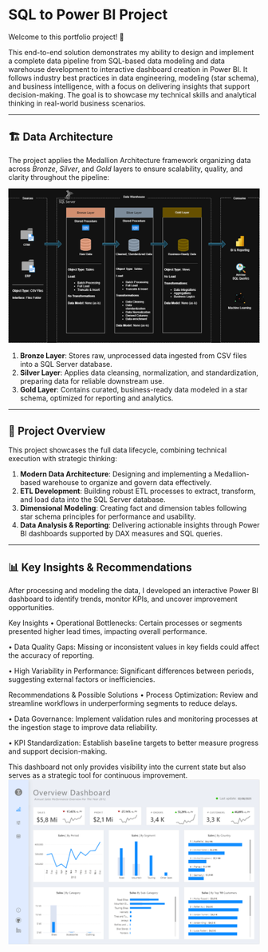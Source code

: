 # SQL to Power BI Project

Welcome to this portfolio project! 🚀

This end-to-end solution demonstrates my ability to design and implement a complete data pipeline from SQL-based data modeling and data warehouse development to interactive dashboard creation in Power BI.
It follows industry best practices in data engineering, modeling (star schema), and business intelligence, with a focus on delivering insights that support decision-making.
The goal is to showcase my technical skills and analytical thinking in real-world business scenarios.

---
## 🏗️ Data Architecture

The project applies the Medallion Architecture framework organizing data across *Bronze*, *Silver*, and *Gold* layers to ensure scalability, quality, and clarity throughout the pipeline:

![Data Architecture](docs/data_architecture.png)

1. **Bronze Layer**: Stores raw, unprocessed data ingested from CSV files into a SQL Server database.
2. **Silver Layer**: Applies data cleansing, normalization, and standardization, preparing data for reliable downstream use.
3. **Gold Layer**: Contains curated, business-ready data modeled in a star schema, optimized for reporting and analytics.

---
## 📖 Project Overview

This project showcases the full data lifecycle, combining technical execution with strategic thinking:

1. **Modern Data Architecture**: Designing and implementing a Medallion-based warehouse to organize and govern data effectively.
2. **ETL Development**: Building robust ETL processes to extract, transform, and load data into the SQL Server database.
3. **Dimensional Modeling**: Creating fact and dimension tables following star schema principles for performance and usability.
4. **Data Analysis & Reporting**: Delivering actionable insights through Power BI dashboards supported by DAX measures and SQL queries.

---
## 📊 Key Insights & Recommendations
After processing and modeling the data, I developed an interactive Power BI dashboard to identify trends, monitor KPIs, and uncover improvement opportunities.

Key Insights
• Operational Bottlenecks: Certain processes or segments presented higher lead times, impacting overall performance.

• Data Quality Gaps: Missing or inconsistent values in key fields could affect the accuracy of reporting.

• High Variability in Performance: Significant differences between periods, suggesting external factors or inefficiencies.

Recommendations & Possible Solutions
• Process Optimization: Review and streamline workflows in underperforming segments to reduce delays.

• Data Governance: Implement validation rules and monitoring processes at the ingestion stage to improve data reliability.

• KPI Standardization: Establish baseline targets to better measure progress and support decision-making.

This dashboard not only provides visibility into the current state but also serves as a strategic tool for continuous improvement.
![sales_dashboard](power_bi/sales_dashboard.png)

